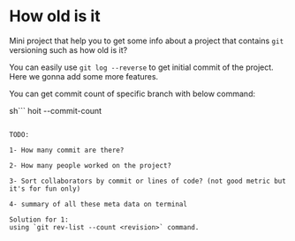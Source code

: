 # How old is it 
Mini project that help you to get some info about a project that contains `git` versioning such as how old is it? 

You can easily use `git log --reverse` to get initial commit of the project. Here we gonna add some more features.

You can get commit count of specific branch with below command:

sh```
hoit --commit-count <your-desire-branch>
```

TODO:

1- How many commit are there?

2- How many people worked on the project?

3- Sort collaborators by commit or lines of code? (not good metric but it's for fun only)

4- summary of all these meta data on terminal 

Solution for 1:
using `git rev-list --count <revision>` command. 
